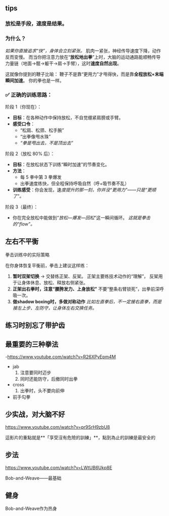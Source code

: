 ## tips

### 放松是手段，速度是结果。

### 为什么？

*如果你直接追求“快”，身体会立刻紧张。*
 肌肉一紧张，神经传导速度下降，动作反而变慢。
 而当你把注意力放在“**放松地出拳**”上时，大脑的运动通路能顺畅传导力量链（地面→髋→躯干→肩→手臂），这时**速度自然出现**。

这就像你提到的鞭子比喻：
 鞭子不是靠“更用力”才甩得快，而是靠**全程放松+末端瞬间加速**。
 你的拳也是一样。

### ✅ 正确的训练思路：

阶段 1（你现在）：

- **目标**：在各种动作中保持放松，不自觉绷紧肩膀或手臂。
- **感受口令**：
    - “松肩、松颈、松手腕”
    - “出拳像甩水珠”
    - *“拳是甩出去，不是顶出去”*

阶段 2（放松 80% 后）：

- **目标**：在放松状态下训练“瞬时加速”的节奏变化。
- **方法**：
    - 每 5 拳中第 3 拳爆发
    - 出拳速度练快，但全程保持呼吸自然（呼+吸节奏不乱）
- **训练感受**：你会发现，速*度提升的那一刻，你并没“更用力”——只是“更顺了”。*

阶段 3（最终）：

- 你在完全放松中能做到“*放松—爆发—回松*”这一瞬间循环。
     *这就是拳击的“flow”。*



## 左右不平衡

拳击训练中的实际策略

在你身体恢复平衡前，拳击上建议这样练：

1. **暂时双架切换**
     → 交替练正架、反架。
     正架主要练技术动作的“理解”，
     反架用于让身体休息、放松、释放右侧紧张。
2. **正架出右拳时，注意“腰胯发力、上身放松”**
     不要“整条右臂锁死”，出拳前深呼吸一次。
3. **做shadow boxing时，多做对称动作**
     *比如左直拳后，不一定接右直拳，而是接左上步、左防守，让身体左右交换任务。* 



## 练习时别忘了带护齿

## 最重要的三种拳法

-https://www.youtube.com/watch?v=R26XPyEpm4M

* jab
    1. 注意要同时迈步
    2. 同时还能防守，后撤同时出拳
* cross
    1. 出拳时，头不要向前伸
* 前手勾拳



## 少实战，对大脑不好

 https://www.youtube.com/watch?v=pr9SrH9zbU8

這影片的重點就是**「享受沒有危險的訓練」**，點到為止的訓練是最安全的

## 步法

https://www.youtube.com/watch?v=LWtUB6Ukp8E

Bob-and-Weave——最基础

## 健身

Bob-and-Weave作为热身